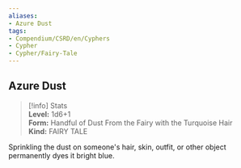 ```yaml
---
aliases:
- Azure Dust
tags:
- Compendium/CSRD/en/Cyphers
- Cypher
- Cypher/Fairy-Tale
---
```


  
## Azure Dust  
>[!info] Stats  
> **Level:** 1d6+1  
> **Form:** Handful of Dust From the Fairy with the Turquoise Hair  
> **Kind:** FAIRY TALE
  
Sprinkling the dust on someone's hair, skin, outfit, or other object permanently dyes it bright blue.